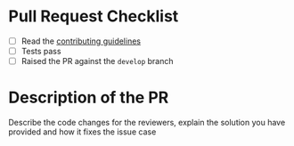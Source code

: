# Pull Request Checklist

- [ ] Read the [contributing guidelines](https://github.com/finbourne/lusid-sdk-java/blob/master/CONTRIBUTING.md)
- [ ] Tests pass
- [ ] Raised the PR against the `develop` branch

# Description of the PR

Describe the code changes for the reviewers, explain the solution you have provided and how it fixes the issue case
